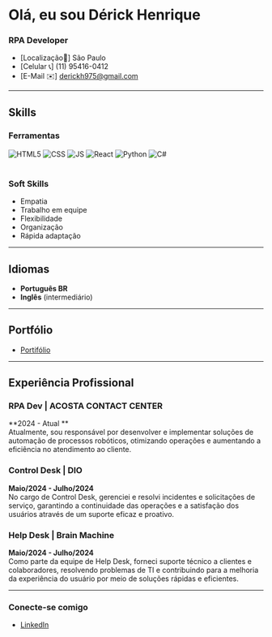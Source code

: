 # Olá, eu sou Dérick Henrique

### RPA Developer  
- [Localização📍] São Paulo  
- [Celular 📞] (11) 95416-0412
- [E-Mail ✉️] derickh975@gmail.com

---

## Skills

### Ferramentas
<div style="display: inline_block">
  <img align="center" alt="HTML5" src="https://img.shields.io/badge/HTML5-E34F26?style=for-the-badge&logo=html5&logoColor=white" />
  <img align="center" alt="CSS" src="https://img.shields.io/badge/CSS3-1572B6?style=for-the-badge&logo=css3&logoColor=white" />
  <img align="center" alt="JS" src="https://img.shields.io/badge/JavaScript-F7DF1E?style=for-the-badge&logo=javascript&logoColor=black" />
  <img align="center" alt="React" src="https://img.shields.io/badge/React-20232A?style=for-the-badge&logo=react&logoColor=61DAFB" />
  <img align="center" alt="Python" src="https://img.shields.io/badge/Python-3776AB?style=for-the-badge&logo=python&logoColor=white" />
  <img align="center" alt="C#" src="https://img.shields.io/badge/C%23-239120?style=for-the-badge&logo=c-sharp&logoColor=white" />
</div><br/>


### Soft Skills
- Empatia
- Trabalho em equipe
- Flexibilidade
- Organização
- Rápida adaptação
---

## Idiomas
- **Português BR** 
- **Inglês** (intermediário)

---

## Portfólio
- [Portifólio](https://github.com/DKTDW?tab=repositories)

---

## Experiência Profissional

### RPA Dev | ACOSTA CONTACT CENTER
**2024 - Atual **  
Atualmente, sou responsável por desenvolver e implementar soluções de automação de processos robóticos, otimizando operações e aumentando a eficiência no atendimento ao cliente.

### Control Desk | DIO
**Maio/2024 - Julho/2024**  
No cargo de Control Desk, gerenciei e resolvi incidentes e solicitações de serviço, garantindo a continuidade das operações e a satisfação dos usuários através de um suporte eficaz e proativo.

### Help Desk | Brain Machine
**Maio/2024 - Julho/2024**  
Como parte da equipe de Help Desk, forneci suporte técnico a clientes e colaboradores, resolvendo problemas de TI e contribuindo para a melhoria da experiência do usuário por meio de soluções rápidas e eficientes.

---

### Conecte-se comigo
- [LinkedIn](https://www.linkedin.com/in/dktdw/)
